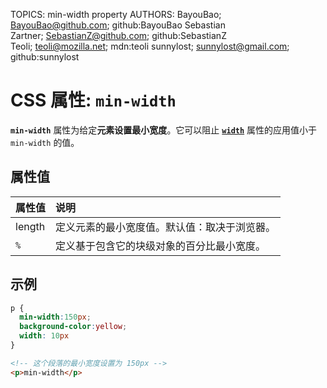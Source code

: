 TOPICS: min-width property
AUTHORS: BayouBao; BayouBao@github.com; github:BayouBao
         Sebastian Zartner; SebastianZ@github.com; github:SebastianZ
         Teoli; teoli@mozilla.net; mdn:teoli
         sunnylost; sunnylost@gmail.com; github:sunnylost

# CSS 属性: `min-width`

**`min-width`** 属性为给定**元素设置最小宽度**。它可以阻止 [**`width`**](/zh-hans/webfrontend/width) 属性的应用值小于
`min-width` 的值。

## 属性值

| 属性值 | 说明 |
| :--- | :--- |
| length | 定义元素的最小宽度值。默认值：取决于浏览器。|
| `%` | 定义基于包含它的块级对象的百分比最小宽度。|

## 示例

```css
p {
  min-width:150px;
  background-color:yellow;
  width: 10px
}
```

```html
<!-- 这个段落的最小宽度设置为 150px -->
<p>min-width</p>
```
